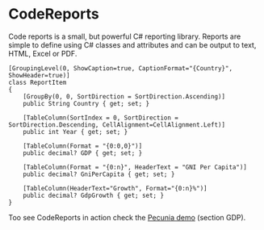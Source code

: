 CodeReports
===========

Code reports is a small, but powerful C# reporting library.
Reports are simple to define using C# classes and attributes and can be output to text, HTML, Excel or PDF.

	[GroupingLevel(0, ShowCaption=true, CaptionFormat="{Country}", ShowHeader=true)]		
	class ReportItem
	{
		[GroupBy(0, 0, SortDirection = SortDirection.Ascending)]			
		public String Country { get; set; }

		[TableColumn(SortIndex = 0, SortDirection = SortDirection.Descending, CellAlignment=CellAlignment.Left)]
		public int Year { get; set; }

		[TableColumn(Format = "{0:0,0}")]
		public decimal? GDP { get; set; }

		[TableColumn(Format = "{0:n}", HeaderText = "GNI Per Capita")]
		public decimal? GniPerCapita { get; set; }

		[TableColumn(HeaderText="Growth", Format="{0:n}%")]
		public decimal? GdpGrowth { get; set; }
	}
	
Too see CodeReports in action check the [Pecunia demo](http://dextop.codaxy.com/pecunia) (section GDP).